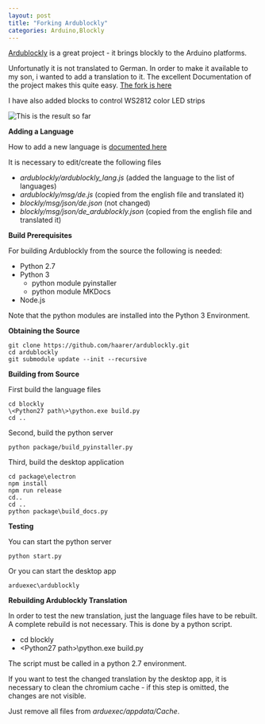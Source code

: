 ```yaml
---
layout: post
title: "Forking Ardublockly"
categories: Arduino,Blockly
---
```


[Ardublockly][1] is a great project - it brings blockly to the Arduino platforms.

Unfortunatly it is not translated to German.  In order to make it available to my son, i wanted to add a translation to it. The excellent Documentation of the project makes this quite easy. [The fork is here][3]

I have also added blocks to control WS2812 color LED strips

![This is the result so far](https://raw.github.com/haarer/haarer.github.io/master/_posts/2018-12-12-Ardublockly.png)

**Adding a Language**

How to add a new language is [documented here][2]


It is necessary to edit/create the following files

    
* *ardublockly/ardublockly_lang.js* (added the language to the list of languages)
* *ardublockly/msg/de.js* (copied from the english file and translated it)
* *blockly/msg/json/de.json* (not changed)
* *blockly/msg/json/de_ardublockly.json* (copied from the english file and translated it)

**Build Prerequisites**

For building Ardublockly from the source the following is needed:
* Python 2.7
* Python 3
  * python module pyinstaller
  * python module MKDocs
* Node.js
  
Note that the python modules are installed into the Python 3 Environment.

**Obtaining the Source**

```
git clone https://github.com/haarer/ardublockly.git
cd ardublockly
git submodule update --init --recursive
```
 
**Building from Source**

First build the language files

```
cd blockly
\<Python27 path\>\python.exe build.py
cd ..
```

Second, build the python server
```
python package/build_pyinstaller.py
```

Third, build the desktop application

```
cd package\electron
npm install
npm run release
cd..
cd ..
python package\build_docs.py
```

**Testing**

You can start the python server

```python start.py```

Or you can start the desktop app

```arduexec\ardublockly```
  
  
**Rebuilding Ardublockly Translation**

In order to test the new translation, just the language files have to  be rebuilt. A complete rebuild is not necessary. This is done by a python script.

* cd blockly
* \<Python27 path\>\python.exe build.py

The script must be called in a python 2.7 environment.

If you want to test the changed translation by the desktop app, it is necessary to clean the chromium cache - if this step is omitted, the changes are not visible.

Just remove all files from *arduexec/appdata/Cache*.


  [1]: https://ardublockly.embeddedlog.com/
  [2]: https://github.com/carlosperate/ardublockly/wiki/Add-New-Language 
  [3]: https://github.com/haarer/ardublockly
